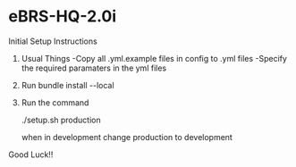 # eBRS-HQ-2.0i

Initial Setup Instructions

1. Usual Things
   	-Copy all .yml.example files in config to .yml files
	-Specify the required paramaters in the yml files
	
2. Run bundle install --local

3. Run the command 
   
   ./setup.sh production
   
    when in development change production to development
  

Good Luck!!

